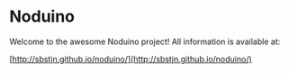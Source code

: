 # Noduino

Welcome to the awesome Noduino project! All information is available at:

[http://sbstjn.github.io/noduino/](http://sbstjn.github.io/noduino/)

